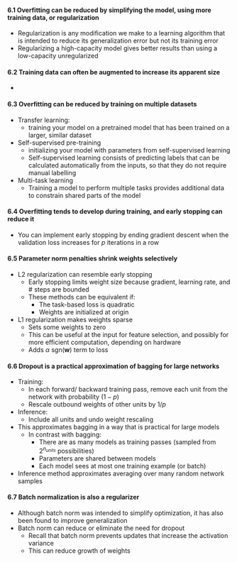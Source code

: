 #### 6.1 Overfitting can be reduced by simplifying the model, using more training data, or regularization
- Regularization is any modification we make to a learning algorithm that is intended to reduce its generalization error but not its training error
- Regularizing a high-capacity model gives better results than using a low-capacity unregularized

#### 6.2 Training data can often be augmented to increase its apparent size
- 

#### 6.3 Overfitting can be reduced by training on multiple datasets
- Transfer learning:
	- training your model on a pretrained model that has been trained on a larger, similar dataset
- Self-supervised pre-training
	- initializing your model with parameters from self-supervised learning
	- Self-supervised learning consists of predicting labels that can be calculated automatically from the inputs, so that they do not require manual labelling
- Multi-task learning
	- Training a model to perform multiple tasks provides additional data to constrain shared parts of the model

#### 6.4 Overfitting tends to develop during training, and early stopping can reduce it
- You can implement early stopping by ending gradient descent when the validation loss increases for $p$ iterations in a row

#### 6.5 Parameter norm penalties shrink weights selectively
- L2 regularization can resemble early stopping
	- Early stopping limits weight size because gradient, learning rate, and # steps are bounded
	- These methods can be equivalent if:
		- The task-based loss is quadratic
		- Weights are initialized at origin
- L1 regularization makes weights sparse
	- Sets some weights to zero
	- This can be useful at the input for feature selection, and possibly for more efficient computation, depending on hardware
	- Adds $\alpha \text{ sgn}(\boldsymbol w)$ term to loss
#### 6.6 Dropout is a practical approximation of bagging for large networks
- Training:
	- In each forward/ backward training pass, remove each unit from the network with probability $(1-p)$
	- Rescale outbound weights of other units by $1/p$
- Inference:
	- Include all units and undo weight rescaling
- This approximates bagging in a way that is practical for large models
	- In contrast with bagging:
		- There are as many models as training passes (sampled from $2^{n_{units}}$ possibilities)
		- Parameters are shared between models
		- Each model sees at most one training example (or batch)
- Inference method approximates averaging over many random network samples

#### 6.7 Batch normalization is also a regularizer
- Although batch norm was intended to simplify optimization, it has also been found to improve generalization
- Batch norm can reduce or eliminate the need for dropout
	- Recall that batch norm prevents updates that increase the activation variance
	- This can reduce growth of weights

